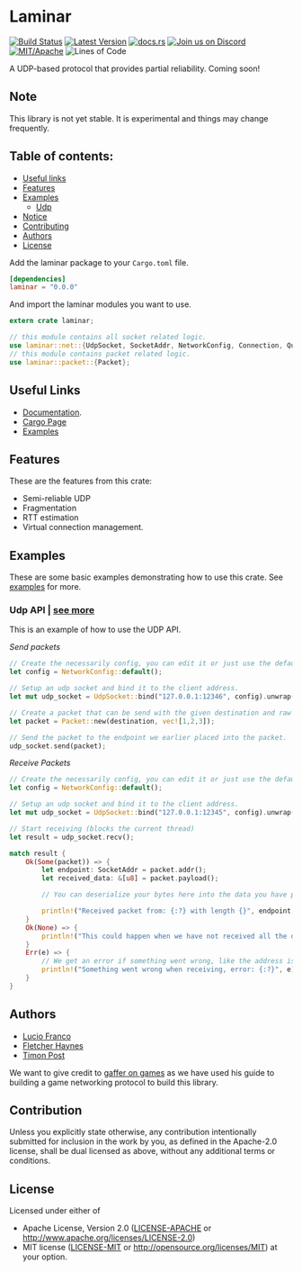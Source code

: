 # Laminar

[![Build Status][s2]][l2] [![Latest Version][s1]][l1] [![docs.rs][s4]][l4] [![Join us on Discord][s5]][l5] [![MIT/Apache][s3]][l3] ![Lines of Code][s6]

[s1]: https://img.shields.io/crates/v/laminar.svg
[l1]: https://crates.io/crates/laminar
[s2]: https://travis-ci.org/amethyst/laminar.svg?branch=master
[l2]: https://travis-ci.org/amethyst/laminar
[s3]: https://img.shields.io/badge/license-MIT%2FApache-blue.svg
[l3]: docs/LICENSE-MIT
[s4]: https://docs.rs/laminar/badge.svg
[l4]: https://docs.rs/laminar/
[s5]: https://img.shields.io/discord/425678876929163284.svg?logo=discord
[l5]: https://discord.gg/GnP5Whs
[s6]: https://tokei.rs/b1/github/amethyst/laminar?category=code


A UDP-based protocol that provides partial reliability. Coming soon!

## Note

This library is not yet stable. It is experimental and things may change frequently.

## Table of contents:
- [Useful links](https://github.com/amethyst/laminar#useful-links)
- [Features](https://github.com/amethyst/laminar#features)
- [Examples](https://github.com/amethyst/laminar#examples)
    - [Udp](https://github.com/amethyst/laminar#udp)
- [Notice](https://github.com/amethyst/laminar#notice)
- [Contributing](https://github.com/amethyst/laminar#contributing)
- [Authors](https://github.com/amethyst/laminar/#authors)
- [License](#license)

Add the laminar package to your `Cargo.toml` file.

```toml
[dependencies]
laminar = "0.0.0"
```
And import the laminar modules you want to use.

```rust
extern crate laminar;

// this module contains all socket related logic.
use laminar::net::{UdpSocket, SocketAddr, NetworkConfig, Connection, Quality};
// this module contains packet related logic.
use laminar::packet::{Packet};
```

## Useful Links

- [Documentation](https://docs.rs/laminar/).
- [Cargo Page](https://crates.io/crates/laminar)
- [Examples](https://github.com/amethyst/laminar/tree/master/examples)

## Features
These are the features from this crate:

- Semi-reliable UDP
- Fragmentation
- RTT estimation
- Virtual connection management.

## Examples
These are some basic examples demonstrating how to use this crate. See [examples](https://github.com/amethyst/laminar/tree/master/examples) for more.

### Udp API | [see more](https://github.com/amethyst/laminar/blob/master/examples/udp.rs)
This is an example of how to use the UDP API.

_Send packets_

```rust
// Create the necessarily config, you can edit it or just use the default.
let config = NetworkConfig::default();

// Setup an udp socket and bind it to the client address.
let mut udp_socket = UdpSocket::bind("127.0.0.1:12346", config).unwrap();

// Create a packet that can be send with the given destination and raw data.
let packet = Packet::new(destination, vec![1,2,3]);

// Send the packet to the endpoint we earlier placed into the packet.
udp_socket.send(packet);
```

_Receive Packets_

```rust
// Create the necessarily config, you can edit it or just use the default.
let config = NetworkConfig::default();

// Setup an udp socket and bind it to the client address.
let mut udp_socket = UdpSocket::bind("127.0.0.1:12345", config).unwrap();

// Start receiving (blocks the current thread)
let result = udp_socket.recv();

match result {
    Ok(Some(packet)) => {
        let endpoint: SocketAddr = packet.addr();
        let received_data: &[u8] = packet.payload();

        // You can deserialize your bytes here into the data you have passed it when sending.

        println!("Received packet from: {:?} with length {}", endpoint, received_data.len());
    }
    Ok(None) => {
        println!("This could happen when we have not received all the data from this packet yet");
    }
    Err(e) => {
        // We get an error if something went wrong, like the address is already in use.
        println!("Something went wrong when receiving, error: {:?}", e);
    }
}

```

## Authors

- [Lucio Franco](https://github.com/LucioFranco)
- [Fletcher Haynes](https://github.com/fhaynes)
- [Timon Post](https://github.com/TimonPost)

We want to give credit to [gaffer on games](https://gafferongames.com/) as we have used his guide to building a game networking protocol to build this library. 

## Contribution

Unless you explicitly state otherwise, any contribution intentionally submitted
for inclusion in the work by you, as defined in the Apache-2.0 license, shall be dual licensed as above, without any
additional terms or conditions.

## License

Licensed under either of
 * Apache License, Version 2.0 ([LICENSE-APACHE](docs/LICENSE-APACHE) or http://www.apache.org/licenses/LICENSE-2.0)
 * MIT license ([LICENSE-MIT](docs/LICENSE-MIT) or http://opensource.org/licenses/MIT)
at your option.
